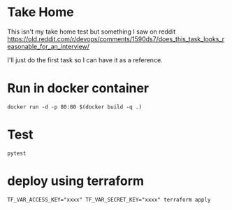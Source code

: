 # Take Home

This isn't my take home test but something I saw on reddit https://old.reddit.com/r/devops/comments/1590ds7/does_this_task_looks_reasonable_for_an_interview/

I'll just do the first task so I can have it as a reference.


# Run in docker container

    docker run -d -p 80:80 $(docker build -q .)

# Test
    pytest

# deploy using terraform
    TF_VAR_ACCESS_KEY="xxxx" TF_VAR_SECRET_KEY="xxxx" terraform apply
